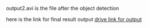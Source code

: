 
output2.avi is the file after the object detection

here is the link for final result output
[drive link for output]()